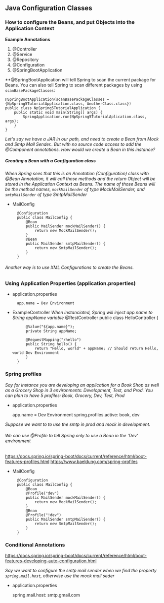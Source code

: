 ## Java Configuration Classes
### How to configure the Beans, and put Objects into the Application Context

**Example Annotations**
1. @Controller
2. @Service
3. @Repository
4. @Configuration
5. @SpringBootApplication

**@SpringBootApplication will tell Spring to scan the current package for Beans.  You can also tell Spring to scan different packages by using `scanBasePackageClasses`: 

    @SpringBootApplication(scanBasePackageClasses = {NpSpring5TutorialApplication.class, AnotherClass.class})
    public class NpSpring5TutorialApplication {
        public static void main(String[] args) {
            SpringApplication.run(NpSpring5TutorialAplication.class, args);
        }
    }

*Let's say we have a JAR in our path, and need to create a Bean from Mock and Smtp Mail Sender.. But with no source code access to add the @Component annotations.  How would we create a Bean in this instance?*

##### Creating a Bean with a Configuration class
*When Spring sees that this is an Annotation (Configuration) class with @Bean Annotation, it will call those methods and the return Object will be stored in the Application Context as Beans.  The name of those Beans will be the method names, `mockMailSender` of type MockMailSender, and `smtpMailSender` of type SmtpMailSender*

* MailConfig

        @Configuration
        public class MailConfig {
            @Bean
            public MailSender mockMailSender() {
                return new MockMailSender();
            }
            @Bean
            public MailSender smtpMailSender() {
                return new SmtpMailSender();
            }
        }

###### Another way is to use XML Configurations to create the Beans.

### Using Application Properties (application.properties)

* application.properties

        app.name = Dev Environment

* ExampleController
*When instanciated, Spring will inject app.name to String appName variable*
        @RestController
        public class HelloController {
            
            @Value("${app.name}");
            private String appName;
            
            @RequestMapping("/hello")
            public String hello() {
                return "Hello, world" + appName; // Should return Hello, world Dev Environment
            }
        }

### Spring profiles
*Say for instance you are developing an application for a Book Shop as well as a Grocery Shop in 3 environments: Development, Test, and Prod.  You can plan to have 5 profiles: Book, Grocery, Dev, Test, Prod*

* application.properties

    app.name = Dev Environment
    spring.profiles.active: book, dev
    
*Suppose we want to to use the smtp in prod and mock in development.*    

###### We can use @Profile to tell Spring only to use a Bean in the 'Dev' environment
https://docs.spring.io/spring-boot/docs/current/reference/html/boot-features-profiles.html
https://www.baeldung.com/spring-profiles

* MailConfig

        @Configuration
        public class MailConfig {
            @Bean
            @Profile("dev")
            public MailSender mockMailSender() {
                return new MockMailSender();
            }
            @Bean
            @Profile("!dev")
            public MailSender smtpMailSender() {
                return new SmtpMailSender();
            }
        }    

### Conditional Annotations
https://docs.spring.io/spring-boot/docs/current/reference/html/boot-features-developing-auto-configuration.html

*Say we want to configure the smtp mail sender when we find the property `spring.mail.host`, otherwise use the mock mail seder*

* application.properties

    spring.mail.host: smtp.gmail.com









